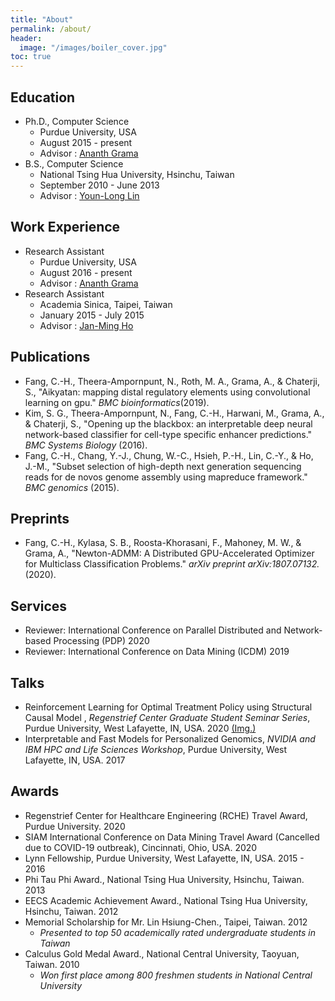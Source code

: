 ```yaml
---
title: "About"
permalink: /about/
header:
  image: "/images/boiler_cover.jpg"
toc: true
---
```



## Education
* Ph.D., Computer Science
	* Purdue University, USA
	* August 2015 - present
	* Advisor : [Ananth Grama](https://www.cs.purdue.edu/people/faculty/ayg)
* B.S., Computer Science
	* National Tsing Hua University, Hsinchu, Taiwan
	* September 2010 - June 2013
	* Advisor : [Youn-Long Lin](http://www.cs.nthu.edu.tw/~ylin/)
	
## Work Experience
* Research Assistant
	* Purdue University, USA
	* August 2016 - present
	* Advisor : [Ananth Grama](https://www.cs.purdue.edu/people/faculty/ayg)
* Research Assistant
	* Academia Sinica, Taipei, Taiwan
	* January 2015 - July 2015
	* Advisor : [Jan-Ming Ho](https://www.iis.sinica.edu.tw/pages/hoho/)

## Publications
- Fang, C.-H., Theera-Ampornpunt, N., Roth, M. A., Grama, A., & Chaterji, S., "Aikyatan: mapping distal regulatory elements using convolutional learning on gpu." *BMC bioinformatics*(2019).
- Kim, S. G., Theera-Ampornpunt, N., Fang, C.-H., Harwani, M., Grama, A., & Chaterji, S., "Opening up the blackbox: an interpretable deep neural network-based classifier for cell-type specific enhancer predictions." *BMC Systems Biology* (2016).
- Fang, C.-H., Chang, Y.-J., Chung, W.-C., Hsieh, P.-H., Lin, C.-Y., & Ho, J.-M., "Subset selection of high-depth next generation sequencing reads for de novos genome assembly using mapreduce framework." *BMC genomics* (2015).

## Preprints

- Fang, C.-H., Kylasa, S. B., Roosta-Khorasani, F., Mahoney, M. W., & Grama, A., "Newton-ADMM: A Distributed GPU-Accelerated Optimizer for Multiclass Classification Problems." *arXiv preprint arXiv:1807.07132.* (2020). 

## Services
- Reviewer: International Conference on Parallel Distributed and Network-based Processing (PDP) 2020
- Reviewer: International Conference on Data Mining (ICDM) 2019

## Talks
- Reinforcement Learning for Optimal Treatment Policy using Structural Causal Model , *Regenstrief Center Graduate Student Seminar Series*, Purdue University, West Lafayette, IN, USA. 2020 [(Img.)](/images/RCHE.jpeg )
- Interpretable and Fast Models for Personalized Genomics, *NVIDIA and IBM HPC and Life Sciences Workshop*, Purdue University, West Lafayette, IN, USA. 2017

## Awards
- Regenstrief Center for Healthcare Engineering (RCHE) Travel Award, Purdue University. 2020
- SIAM International Conference on Data Mining Travel Award (Cancelled due to COVID-19 outbreak), Cincinnati, Ohio, USA. 2020
- Lynn Fellowship, Purdue University, West Lafayette, IN, USA. 2015 - 2016
- Phi Tau Phi Award., National Tsing Hua University, Hsinchu, Taiwan. 2013
- EECS Academic Achievement Award., National Tsing Hua University, Hsinchu, Taiwan. 2012
- Memorial Scholarship for Mr. Lin Hsiung-Chen., Taipei, Taiwan. 2012 
	* *Presented to top 50 academically rated undergraduate students in Taiwan*
- Calculus Gold Medal Award., National Central University, Taoyuan, Taiwan. 2010
	* *Won first place among 800 freshmen students in National Central University*

